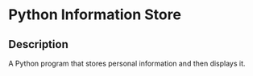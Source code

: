 # Python Information Store
## Description 
A Python program that stores personal information and then displays it.
